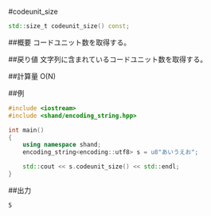#codeunit_size
```cpp
std::size_t codeunit_size() const;
```

##概要
コードユニット数を取得する。


##戻り値
文字列に含まれているコードユニット数を取得する。


##計算量
O(N)


##例
```cpp
#include <iostream>
#include <shand/encoding_string.hpp>

int main()
{
    using namespace shand;
    encoding_string<encoding::utf8> s = u8"あいうえお";

    std::cout << s.codeunit_size() << std::endl;
}
```

##出力
```
5
```


